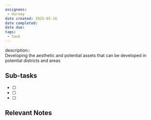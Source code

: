 ```yaml
---
assignees:
 - Harvey
date created: 2025-05-16
date completed:
date due: 
tags: 
 - task
---
```


description::<br>
Developing the aesthetic and potential assets that can be developed in potential districts and areas

## Sub-tasks

 - [ ] 
 - [ ] 
 - [ ] 

## Relevant Notes

